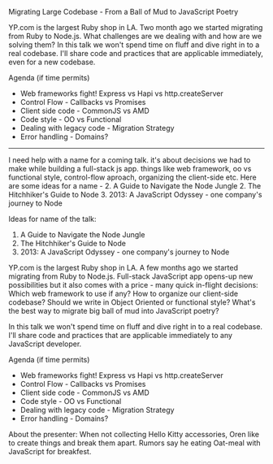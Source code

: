 Migrating Large Codebase - From a Ball of Mud to JavaScript Poetry

YP.com is the largest Ruby shop in LA. Two month ago we started migrating from Ruby to Node.js.
What challenges are we dealing with and how are we solving them?
In this talk we won't spend time on fluff and dive right in to a real codebase. 
I'll share code and practices that are applicable immediately, even for a new codebase.

Agenda (if time permits)

* Web frameworks fight! Express vs Hapi vs http.createServer
* Control Flow - Callbacks vs Promises
* Client side code - CommonJS vs AMD
* Code style - OO vs Functional
* Dealing with legacy code - Migration Strategy
* Error handling - Domains?

-----------------------------------------------------------------------

I need help with a name for a coming talk. it's about decisions we had to make while building a full-stack js app. things like web framework, oo vs functional style, control-flow aproach, organizing the client-side etc.
Here are some ideas for a name - 2. A Guide to Navigate the Node Jungle  2. The Hitchhiker's Guide to Node  3. 2013: A JavaScript Odyssey - one company's journey to Node


Ideas for name of the talk:
1. A Guide to Navigate the Node Jungle
2. The Hitchhiker's Guide to Node
3. 2013: A JavaScript Odyssey - one company's journey to Node

YP.com is the largest Ruby shop in LA. 
A few months ago we started migrating from Ruby to Node.js.
Full-stack JavaScript app opens-up new possibilities but it 
also comes with a price - many quick in-flight decisions: 
Which web framework to use if any? How to organize our 
client-side codebase? Should we write in Object Oriented or 
functional style? What's the best way to migrate big ball of 
mud into JavaScript poetry?

In this talk we won't spend time on fluff and dive right in to a real codebase.
I'll share code and practices that are applicable immediately to any JavaScript developer.

Agenda (if time permits)

* Web frameworks fight! Express vs Hapi vs http.createServer
* Control Flow - Callbacks vs Promises
* Client side code - CommonJS vs AMD
* Code style - OO vs Functional
* Dealing with legacy code - Migration Strategy
* Error handling - Domains?


About the presenter:
When not collecting Hello Kitty accessories, 
Oren like to create things and break them apart.
Rumors say he eating Oat-meal with JavaScript for breakfest.
